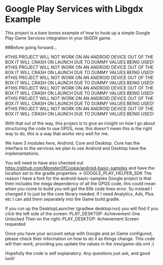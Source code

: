 # Google Play Services with Libgdx Example

This project is a bare bones example of how to hook up a simple Google Play Game Services integration in your libGDX game.

##Before going forward...

#THIS PROJECT WILL NOT WORK ON AN ANDROID DEVICE OUT OF THE BOX IT WILL CRASH ON LAUNCH DUE TO DUMMY VALUES BEING USED!
#THIS PROJECT WILL NOT WORK ON AN ANDROID DEVICE OUT OF THE BOX IT WILL CRASH ON LAUNCH DUE TO DUMMY VALUES BEING USED!
#THIS PROJECT WILL NOT WORK ON AN ANDROID DEVICE OUT OF THE BOX IT WILL CRASH ON LAUNCH DUE TO DUMMY VALUES BEING USED!
#THIS PROJECT WILL NOT WORK ON AN ANDROID DEVICE OUT OF THE BOX IT WILL CRASH ON LAUNCH DUE TO DUMMY VALUES BEING USED!
#THIS PROJECT WILL NOT WORK ON AN ANDROID DEVICE OUT OF THE BOX IT WILL CRASH ON LAUNCH DUE TO DUMMY VALUES BEING USED!
#THIS PROJECT WILL NOT WORK ON AN ANDROID DEVICE OUT OF THE BOX IT WILL CRASH ON LAUNCH DUE TO DUMMY VALUES BEING USED!

With that out of the way, this project is to give an insight on how I go about structuring the code to use GPGS, now, this doesn't mean this
is the right way to do, this is a way that works very well for me.

We have 3 modules here, Android, Core and Desktop. Core has the interface to the services we plan to use Android and Desktop have the implementations.

You will need to have also checked out https://github.com/MonsterOfCookie/android-basic-samples and have the location set to the gradle.properties -> GOOGLE_PLAY_HELPER_SDK
The reason I have a fork for the android-basic-samples Google project is that their includes the mega dependency of all the GPGS code, this could mean when you come to build
you will get the 65k code lines error. So instead I changed it to just be the core library needed. If I need Analytics, Ads, Plus etc I can add them separately into the Game build.gradle.

If you run up the DesktopLauncher (gradlew desktop:run) you will find if you click the left side of the screen:
    PLAY_DESKTOP: Achievement One Unlocked
Then on the right:
    PLAY_DESKTOP: Achievement Screen requested

Once you have your account setup with Google and an Game configured, please check their information on how to do it as things change. This code will then work, providing you update
the values in the /res/game-ids.xml ;)

Hopefully the code is self explanatory. Any questions just ask, and good luck!

